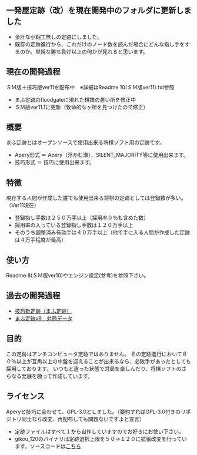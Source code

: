 ﻿## 一発屋定跡（改）を現在開発中のフォルダに更新しました
- 余計な小細工無しの定跡にしました。
- 既存の定跡進行から、これだけのノード数を読んだ場合にどんな指し手をするのか。単純な勝ち負け以上の何かが見れると思います。

## 現在の開発過程
ＳＭ版＋技巧版ver11を配布中　※詳細はReadme 10(ＳＭ版ver11).txt参照
- まふ定跡のfloodgateに現れた棋譜の悪い所を修正中
- ＳＭ版ver11.1に更新（致命的なヶ所を見つけたので修正）

## 概要

まふ定跡とはオープンソースで使用出来る将棋ソフト用の定跡です。

- Apery形式 ＝ Apery（浮かむ瀬）、SILENT_MAJORITY等に使用出来ます。
- 技巧形式 ＝ 技巧に使用出来ます。

## 特徴

現存する人間が作成した誰でも使用出来る将棋の定跡としては登録数が多い。（Ver11現在）
- 登録指し手数は２５０万手以上（採用率０％も含めた数）
- 採用率の入っている登録指し手数は１２０万手以上
- そのうち調整済み有効手は４０万手以上（他で手に入る人間が作成した定跡は４万手程度が最高）

## 使い方

Readme 8(ＳＭ版ver10)やエンジン設定(参考)を参照下さい。

## 過去の開発過程
- [技巧新定跡（まふ定跡）](http://www.uuunuuun.com/single-post/2016/11/06/%E6%8A%80%E5%B7%A7%E6%96%B0%E5%AE%9A%E8%B7%A1)
- [まふ定跡v9　対局データ](http://www.uuunuuun.com/single-post/2017/02/21/%E3%81%BE%E3%81%B5%E5%AE%9A%E8%B7%A1v9-%E5%AF%BE%E5%B1%80%E3%83%87%E3%83%BC%E3%82%BF)

## 目的

この定跡はアンチコンピュータ定跡ではありません。
その定跡進行において８０％以上が互角以上の中盤を迎えることが出来るなら、必敗手があったとしても採用しております。
いつもと違った状態で対局を楽しんだり、将棋ソフトのさらなる発展を願って作成しています。

## ライセンス

Aperyと技巧に合わせて、GPL-3.0としました。（要約すればGPL-3.0付きのリポジトリ同士なら改変、再配布しても問題ないですよと宣言）
- 定跡ファイルはすべて１から自作していますのでお好きにお使い下さい。
- gikou_120のバイナリは定跡選択上限を５０→１２０に拡張改変を行っています。ソースコードは[こちら](http://www.uuunuuun.com/single-post/2016/11/06/%E6%8A%80%E5%B7%A7%E6%96%B0%E5%AE%9A%E8%B7%A1)

